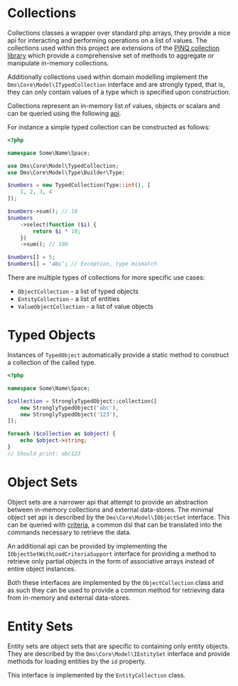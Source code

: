 Collections
===========

Collections classes a wrapper over standard php arrays, they provide a nice api for
interacting and performing operations on a list of values. The collections used within
this project are extensions of the [PINQ collection library][pinq] which provide a
comprehensive set of methods to aggregate or manipulate in-memory collections.

Additionally collections used within domain modelling implement the `Dms\Core\Model\ITypedCollection`
interface and are strongly typed, that is, they can only contain values of a type
which is specified upon construction.

Collections represent an in-memory list of values, objects or scalars and can
be queried using the following [api][pinq-api].

For instance a simple typed collection can be constructed as follows:

```php
<?php

namespace Some\Name\Space;

use Dms\Core\Model\TypedCollection;
use Dms\Core\Model\Type\Builder\Type;

$numbers = new TypedCollection(Type::int(), [
    1, 2, 3, 4
]);

$numbers->sum(); // 10
$numbers
    ->select(function ($i) {
        return $i * 10;
    })
    ->sum(); // 100

$numbers[] = 5;
$numbers[] = 'abc'; // Exception, type mismatch
```

There are multiple types of collections for more specific use cases:

 - `ObjectCollection` - a list of typed objects
 - `EntityCollection` - a list of entities
 - `ValueObjectCollection` - a list of value objects

[pinq]: https://github.com/TimeToogo/Pinq
[pinq-api]: http://elliotswebsite.com/Pinq/api.html


Typed Objects
=============

Instances of `TypedObject` automatically provide a static method to construct
a collection of the called type.


```php
<?php

namespace Some\Name\Space;

$collection = StronglyTypedObject::collection([
    new StronglyTypedObject('abc'),
    new StronglyTypedObject('123'),
]);

foreach ($collection as $object) {
    echo $object->string;
}
// Should print: abc123
```

Object Sets
===========

Object sets are a narrower api that attempt to provide an abstraction between
in-memory collections and external data-stores. The minimal object set api is
described by the `Dms\Core\Model\IObjectSet` interface. This can be
queried with [criteria](./criteria.md), a common dsl that can be translated into
the commands necessary to retrieve the data.

An additional api can be provided by implementing the `IObjectSetWithLoadCriteriaSupport`
interface for providing a method to retrieve only partial objects in the form of
associative arrays instead of entire object instances.

Both these interfaces are implemented by the `ObjectCollection` class and as such
they can be used to provide a common method for retrieving data from in-memory
and external data-stores.

Entity Sets
===========

Entity sets are object sets that are specific to containing only entity objects.
They are described by the `Dms\Core\Model\IEntitySet` interface and
provide methods for loading entities by the `id` property.

This interface is implemented by the `EntityCollection` class.